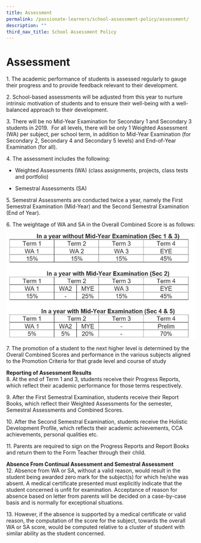 ```yaml
---
title: Assessment
permalink: /passionate-learners/school-assessment-policy/assessment/
description: ""
third_nav_title: School Assessment Policy
---
```

# **Assessment**

1\. The academic performance of students is assessed regularly to gauge their progress and to provide feedback relevant to their development.
  
2\. School-based assessments will be adjusted from this year to nurture intrinsic motivation of students and to ensure their well-being with a well-balanced approach to their development.

3\. There will be no Mid-Year Examination for Secondary 1 and Secondary 3 students in 2019.  For all levels, there will be only 1 Weighted Assessment (WA) per subject, per school term, in addition to Mid-Year Examination (for Secondary 2, Secondary 4 and Secondary 5 levels) and End-of-Year Examination (for all).
 
4\. The assessment includes the following:  

*   Weighted Assessments (WA) (class assignments, projects, class tests and portfolio)  
    
*   Semestral Assessments (SA)

5\. Semestral Assessments are conducted twice a year, namely the First Semestral Examination (Mid-Year) and the Second Semestral Examination (End of Year).

6\. The weightage of WA and SA in the Overall Combined Score is as follows:

![](/images/Weightage.jpg)

7\. The promotion of a student to the next higher level is determined by the Overall Combined Scores and performance in the various subjects aligned to the Promotion Criteria for that grade level and course of study  

  
**Reporting of Assessment Results**   
8. At the end of Term 1 and 3, students receive their Progress Reports, which reflect their academic performance for those terms respectively. 

9\. After the First Semestral Examination, students receive their Report Books, which reflect their Weighted Assessments for the semester, Semestral Assessments and Combined Scores.

10\. After the Second Semestral Examination, students receive the Holistic Development Profile, which reflects their academic achievements, CCA achievements, personal qualities etc.  

11\. Parents are required to sign on the Progress Reports and Report Books and return them to the Form Teacher through their child.

  
**Absence From Continual Assessment and Semestral Assessment**  
12\. Absence from WA or SA, without a valid reason, would result in the student being awarded zero mark for the subject(s) for which he/she was absent. A medical certificate presented must explicitly indicate that the student concerned is unfit for examination. Acceptance of reason for absence based on letter from parents will be decided on a case-by-case basis and is normally for exceptional situations.  

13\. However, if the absence is supported by a medical certificate or valid reason, the computation of the score for the subject, towards the overall WA or SA score, would be computed relative to a cluster of student with similar ability as the student concerned.